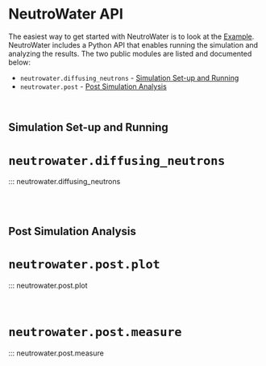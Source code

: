 # NeutroWater API

The easiest way to get started with NeutroWater is to look at the [Example](./user_guide.md#2-example-usage). NeutroWater includes a Python API that enables running the simulation and analyzing the results. The two public modules are listed and documented below:


- `neutrowater.diffusing_neutrons` - [Simulation Set-up and Running](#simulation-set-up-and-running)
- `neutrowater.post` - [Post Simulation Analysis](#post-simulation-analysis)

<br>


## Simulation Set-up and Running

# `neutrowater.diffusing_neutrons`

::: neutrowater.diffusing_neutrons

<br>
<br>

## Post Simulation Analysis

# `neutrowater.post.plot`

::: neutrowater.post.plot

<br>

# `neutrowater.post.measure`

::: neutrowater.post.measure